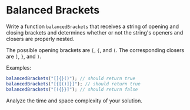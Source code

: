# Balanced Brackets

Write a function `balancedBrackets` that receives a string of opening and closing brackets and determines whether or not the string's openers and closers are properly nested.

The possible opening brackets are `[`, `{`, and `(`. The corresponding closers are `]`, `}`, and `)`.

Examples:

```js
balancedBrackets("[]{}()"); // should return true
balancedBrackets("[{[()]}]"); // should return true
balancedBrackets("[({}}]"); // should return false
```

Analyze the time and space complexity of your solution.
